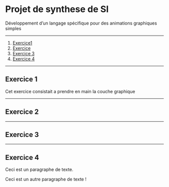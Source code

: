 # Projet de synthese de SI
Développement d’un langage spécifique pour des animations graphiques simples 
*******************
1. [Exercice1](#exercice-1)
2. [Exercice](#exercice-2)
3. [Exercice 3](#exercice-3)
4. [Exercice 4](#exercice-4)
*******************
## Exercice 1
Cet exercice consistait a prendre en main la couche graphique
*******************
## Exercice 2
*******************
## Exercice 3
*******************
## Exercice 4


<p>Ceci est un paragraphe de texte.</p>

<p>Ceci est un autre paragraphe de texte !</p>
